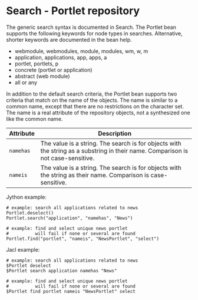 # Search - Portlet repository

The generic search syntax is documented in Search. The Portlet bean supports the following keywords for node types in searches. Alternative, shorter keywords are documented in the bean help.

-   webmodule, webmodules, module, modules, wm, w, m
-   application, applications, app, apps, a
-   portlet, portlets, p
-   concrete (portlet or application)
-   abstract (web module)
-   all or any

In addition to the default search criteria, the Portlet bean supports two criteria that match on the name of the objects. The name is similar to a common name, except that there are no restrictions on the character set. The name is a real attribute of the repository objects, not a synthesized one like the common name.

|Attribute|Description|
|---------|-----------|
|`namehas`|The value is a string. The search is for objects with the string as a substring in their name. Comparison is not case-sensitive.|
|`nameis`|The value is a string. The search is for objects with the string as their name. Comparison is case-sensitive.|

Jython example:

```
# example: search all applications related to news
Portlet.deselect()
Portlet.search("application", "namehas", "News")

# example: find and select unique news portlet
#          will fail if none or several are found
Portlet.find("portlet", "nameis", "NewsPortlet", "select")
```

Jacl example:

```
# example: search all applications related to news
$Portlet deselect
$Portlet search application namehas "News"

# example: find and select unique news portlet
#          will fail if none or several are found
$Portlet find portlet nameis "NewsPortlet" select

```


